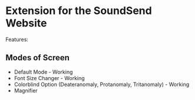 # Extension for the SoundSend Website

Features:
## Modes of Screen
- Default Mode - Working
- Font Size Changer - Working
- Colorblind Option (Deateranomaly, Protanomaly, Tritanomaly) - Working
- Magnifier
